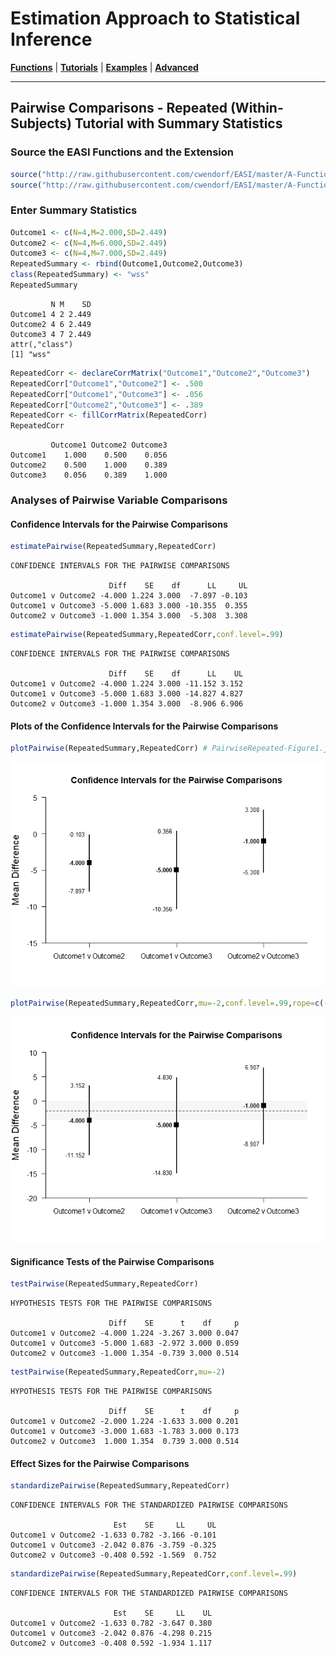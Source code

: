 # Estimation Approach to Statistical Inference

[**Functions**](../../A-Functions) | 
[**Tutorials**](../../B-Tutorials) | 
[**Examples**](../../C-Examples) | 
[**Advanced**](../../D-Advanced)

---

## Pairwise Comparisons - Repeated (Within-Subjects) Tutorial with Summary Statistics

### Source the EASI Functions and the Extension

```r
source("http://raw.githubusercontent.com/cwendorf/EASI/master/A-Functions/EASI-Functions.R")
source("http://raw.githubusercontent.com/cwendorf/EASI/master/A-Functions/EASI-Pairwise-Extension.R")
```

### Enter Summary Statistics

```r
Outcome1 <- c(N=4,M=2.000,SD=2.449)
Outcome2 <- c(N=4,M=6.000,SD=2.449)
Outcome3 <- c(N=4,M=7.000,SD=2.449)
RepeatedSummary <- rbind(Outcome1,Outcome2,Outcome3)
class(RepeatedSummary) <- "wss"
RepeatedSummary
```
```
         N M    SD
Outcome1 4 2 2.449
Outcome2 4 6 2.449
Outcome3 4 7 2.449
attr(,"class")
[1] "wss"
```
```r
RepeatedCorr <- declareCorrMatrix("Outcome1","Outcome2","Outcome3")
RepeatedCorr["Outcome1","Outcome2"] <- .500
RepeatedCorr["Outcome1","Outcome3"] <- .056
RepeatedCorr["Outcome2","Outcome3"] <- .389
RepeatedCorr <- fillCorrMatrix(RepeatedCorr)
RepeatedCorr
```
```
         Outcome1 Outcome2 Outcome3
Outcome1    1.000    0.500    0.056
Outcome2    0.500    1.000    0.389
Outcome3    0.056    0.389    1.000
```

### Analyses of Pairwise Variable Comparisons

#### Confidence Intervals for the Pairwise Comparisons

```r
estimatePairwise(RepeatedSummary,RepeatedCorr)
```
```
CONFIDENCE INTERVALS FOR THE PAIRWISE COMPARISONS

                      Diff    SE    df      LL     UL
Outcome1 v Outcome2 -4.000 1.224 3.000  -7.897 -0.103
Outcome1 v Outcome3 -5.000 1.683 3.000 -10.355  0.355
Outcome2 v Outcome3 -1.000 1.354 3.000  -5.308  3.308
```

```r
estimatePairwise(RepeatedSummary,RepeatedCorr,conf.level=.99)
```
```
CONFIDENCE INTERVALS FOR THE PAIRWISE COMPARISONS

                      Diff    SE    df      LL    UL
Outcome1 v Outcome2 -4.000 1.224 3.000 -11.152 3.152
Outcome1 v Outcome3 -5.000 1.683 3.000 -14.827 4.827
Outcome2 v Outcome3 -1.000 1.354 3.000  -8.906 6.906
```

#### Plots of the Confidence Intervals for the Pairwise Comparisons

```r
plotPairwise(RepeatedSummary,RepeatedCorr) # PairwiseRepeated-Figure1.jpeg
```
<kbd><img src="PairwiseRepeated-Figure1.jpeg"></kbd>
```r
plotPairwise(RepeatedSummary,RepeatedCorr,mu=-2,conf.level=.99,rope=c(-4,0)) # PairwiseRepeated-Figure2.jpeg
```
<kbd><img src="PairwiseRepeated-Figure2.jpeg"></kbd>

#### Significance Tests of the Pairwise Comparisons

```r
testPairwise(RepeatedSummary,RepeatedCorr)
```
```
HYPOTHESIS TESTS FOR THE PAIRWISE COMPARISONS

                      Diff    SE      t    df     p
Outcome1 v Outcome2 -4.000 1.224 -3.267 3.000 0.047
Outcome1 v Outcome3 -5.000 1.683 -2.972 3.000 0.059
Outcome2 v Outcome3 -1.000 1.354 -0.739 3.000 0.514
```

```r
testPairwise(RepeatedSummary,RepeatedCorr,mu=-2)
```
```
HYPOTHESIS TESTS FOR THE PAIRWISE COMPARISONS

                      Diff    SE      t    df     p
Outcome1 v Outcome2 -2.000 1.224 -1.633 3.000 0.201
Outcome1 v Outcome3 -3.000 1.683 -1.783 3.000 0.173
Outcome2 v Outcome3  1.000 1.354  0.739 3.000 0.514
```

#### Effect Sizes for the Pairwise Comparisons

```r
standardizePairwise(RepeatedSummary,RepeatedCorr)
```
```
CONFIDENCE INTERVALS FOR THE STANDARDIZED PAIRWISE COMPARISONS

                       Est    SE     LL     UL
Outcome1 v Outcome2 -1.633 0.782 -3.166 -0.101
Outcome1 v Outcome3 -2.042 0.876 -3.759 -0.325
Outcome2 v Outcome3 -0.408 0.592 -1.569  0.752
```

```r
standardizePairwise(RepeatedSummary,RepeatedCorr,conf.level=.99)
```
```
CONFIDENCE INTERVALS FOR THE STANDARDIZED PAIRWISE COMPARISONS

                       Est    SE     LL    UL
Outcome1 v Outcome2 -1.633 0.782 -3.647 0.380
Outcome1 v Outcome3 -2.042 0.876 -4.298 0.215
Outcome2 v Outcome3 -0.408 0.592 -1.934 1.117
```

